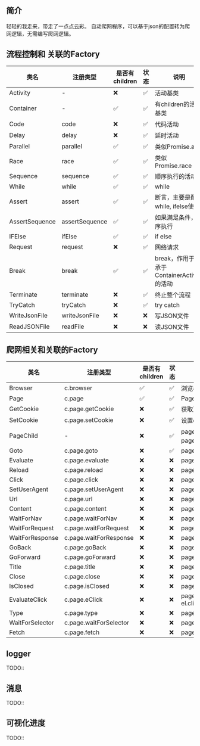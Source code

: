 
## 简介
轻轻的我走来，带走了一点点云彩。
自动爬网程序，可以基于json的配置转为爬网逻辑，无需编写爬网逻辑。


## 流程控制和 关联的Factory

|类名|注册类型| 是否有children|状态| 说明|
|----|----|----|----|----|
|Activity         |-              |  ❌    |  ✅ | 活动基类 |
|Container        |-              |  ✅    |  ✅ | 有children的活动基类 |
|Code             |code           |  ❌    |  ✅ | 代码活动 |
|Delay            |delay          |  ❌    |  ✅ | 延时活动 |
|Parallel         |parallel       |  ✅    |  ✅ | 类似Promise.all |
|Race             |race           |  ✅    |  ✅ | 类似Promise.race|
|Sequence         |sequence       |  ✅    |  ✅ | 顺序执行的活动 |
|While            |while          |  ✅    |  ✅ | while |
|Assert           |assert         |  ✅    |  ✅ | 断言，主要是配合while, ifelse使用 |
|AssertSequence   |assertSequence |  ✅    |  ✅ | 如果满足条件，顺序执行 |
|IFElse           |ifElse         |  ✅    |  ✅ | if else |
|Request          |request        |  ❌    |  ✅ | 网络请求  |
|Break            |break          |  ✅    |  ✅ | break，作用于继承于ContainerActivity的活动 |
|Terminate        |terminate      |  ❌    |  ✅ | 终止整个流程 |
|TryCatch         |tryCatch       |  ❌    |  ✅ | try catch |
|WriteJsonFile    |writeJsonFile  |  ❌    |  ❌ | 写JSON文件   |
|ReadJSONFile     |readFile       |  ❌    |  ❌ | 读JSON文件   |



## 爬网相关和关联的Factory
|类名|注册类型| 是否有children|状态| 说明|
|----|----|----|----|----|
|Browser         |c.browser               |  ✅    |  ✅ | 浏览器 |
|Page            |c.page                  |  ✅    |  ✅ | Page |
|GetCookie       |c.page.getCookie        |  ❌    |  ✅ | 获取页面的cookie |
|SetCookie       |c.page.setCookie        |  ❌    |  ✅ | 设置cookie |
|PageChild       |-                       |  ❌    |  ✅ | page孩子，自带page,browser属性 |
|Goto            |c.page.goto             |  ❌    |  ✅ | page.goto |
|Evaluate        |c.page.evaluate         |  ❌    |  ❌ | page.evaluate |
|Reload          |c.page.reload           |  ❌    |  ❌ | page.reload |
|Click           |c.page.click            |  ❌    |  ❌ | page.click |
|SetUserAgent    |c.page.setUserAgent     |  ❌    |  ❌ | page.setUserAgent |
|Url             |c.page.url              |  ❌    |  ❌ | page.url |
|Content         |c.page.content          |  ❌    |  ❌ | page.content |
|WaitForNav      |c.page.waitForNav       |  ❌    |  ❌ | page.waitForNavigation |
|WaitForRequest  |c.page.waitForRequest   |  ❌    |  ❌ | page.waitForRequest |
|WaitForResponse |c.page.waitForResponse  |  ❌    |  ❌ | page.waitForResponse |
|GoBack          |c.page.goBack           |  ❌    |  ❌ | page.goBack |
|GoForward       |c.page.goForward        |  ❌    |  ❌ | page.goForward |
|Title           |c.page.title            |  ❌    |  ❌ | page.title |
|Close           |c.page.close            |  ❌    |  ❌ | page.close |
|IsClosed        |c.page.isClosed         |  ❌    |  ❌ | page.IsClosed |
|EvaluateClick   |c.page.eClick           |  ❌    |  ❌ | page.evaluate((el)=> el.click()) |
|Type            |c.page.type             |  ❌    |  ❌ | page.type  |
|WaitForSelector |c.page.waitForSelector  |  ❌    |  ❌ | page.waitForSelector  |
|Fetch           |c.page.fetch            |  ❌    |  ❌ | page.evaluate(()=>fetch())  |



## logger
TODO::

## 消息
TODO::

## 可视化进度
TODO::